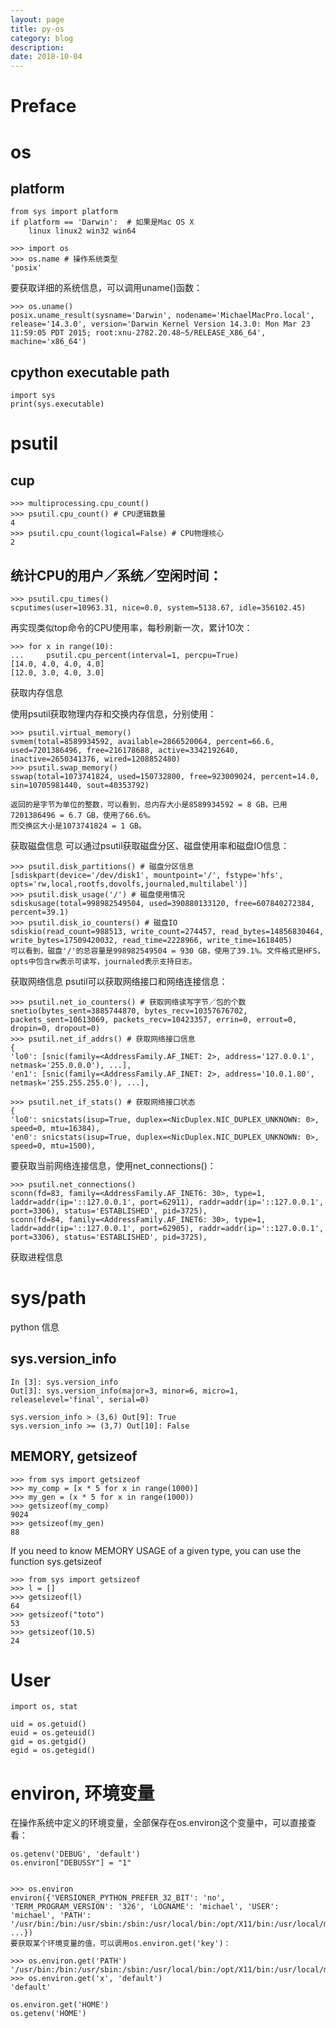 ```yaml
---
layout: page
title: py-os
category: blog
description: 
date: 2018-10-04
---
```

# Preface

# os 
## platform

    from sys import platform
	if platform == 'Darwin':  # 如果是Mac OS X
        linux linux2 win32 win64

	>>> import os
	>>> os.name # 操作系统类型
	'posix'

要获取详细的系统信息，可以调用uname()函数：

	>>> os.uname()
	posix.uname_result(sysname='Darwin', nodename='MichaelMacPro.local', release='14.3.0', version='Darwin Kernel Version 14.3.0: Mon Mar 23 11:59:05 PDT 2015; root:xnu-2782.20.48~5/RELEASE_X86_64', machine='x86_64')

## cpython executable path
```
import sys
print(sys.executable)
```

# psutil

## cup

	>>> multiprocessing.cpu_count()
    >>> psutil.cpu_count() # CPU逻辑数量
    4
    >>> psutil.cpu_count(logical=False) # CPU物理核心
    2

## 统计CPU的用户／系统／空闲时间：

    >>> psutil.cpu_times()
    scputimes(user=10963.31, nice=0.0, system=5138.67, idle=356102.45)

再实现类似top命令的CPU使用率，每秒刷新一次，累计10次：

    >>> for x in range(10):
    ...     psutil.cpu_percent(interval=1, percpu=True)
    [14.0, 4.0, 4.0, 4.0]
    [12.0, 3.0, 4.0, 3.0]

获取内存信息

使用psutil获取物理内存和交换内存信息，分别使用：

    >>> psutil.virtual_memory()
    svmem(total=8589934592, available=2866520064, percent=66.6, used=7201386496, free=216178688, active=3342192640, inactive=2650341376, wired=1208852480)
    >>> psutil.swap_memory()
    sswap(total=1073741824, used=150732800, free=923009024, percent=14.0, sin=10705981440, sout=40353792)

    返回的是字节为单位的整数，可以看到，总内存大小是8589934592 = 8 GB，已用7201386496 = 6.7 GB，使用了66.6%。
    而交换区大小是1073741824 = 1 GB。

获取磁盘信息
可以通过psutil获取磁盘分区、磁盘使用率和磁盘IO信息：

    >>> psutil.disk_partitions() # 磁盘分区信息
    [sdiskpart(device='/dev/disk1', mountpoint='/', fstype='hfs', opts='rw,local,rootfs,dovolfs,journaled,multilabel')]
    >>> psutil.disk_usage('/') # 磁盘使用情况
    sdiskusage(total=998982549504, used=390880133120, free=607840272384, percent=39.1)
    >>> psutil.disk_io_counters() # 磁盘IO
    sdiskio(read_count=988513, write_count=274457, read_bytes=14856830464, write_bytes=17509420032, read_time=2228966, write_time=1618405)
    可以看到，磁盘'/'的总容量是998982549504 = 930 GB，使用了39.1%。文件格式是HFS，opts中包含rw表示可读写，journaled表示支持日志。

获取网络信息
psutil可以获取网络接口和网络连接信息：

    >>> psutil.net_io_counters() # 获取网络读写字节／包的个数
    snetio(bytes_sent=3885744870, bytes_recv=10357676702, packets_sent=10613069, packets_recv=10423357, errin=0, errout=0, dropin=0, dropout=0)
    >>> psutil.net_if_addrs() # 获取网络接口信息
    {
    'lo0': [snic(family=<AddressFamily.AF_INET: 2>, address='127.0.0.1', netmask='255.0.0.0'), ...],
    'en1': [snic(family=<AddressFamily.AF_INET: 2>, address='10.0.1.80', netmask='255.255.255.0'), ...],

    >>> psutil.net_if_stats() # 获取网络接口状态
    {
    'lo0': snicstats(isup=True, duplex=<NicDuplex.NIC_DUPLEX_UNKNOWN: 0>, speed=0, mtu=16384),
    'en0': snicstats(isup=True, duplex=<NicDuplex.NIC_DUPLEX_UNKNOWN: 0>, speed=0, mtu=1500),

要获取当前网络连接信息，使用net_connections()：

    >>> psutil.net_connections()
    sconn(fd=83, family=<AddressFamily.AF_INET6: 30>, type=1, laddr=addr(ip='::127.0.0.1', port=62911), raddr=addr(ip='::127.0.0.1', port=3306), status='ESTABLISHED', pid=3725),
    sconn(fd=84, family=<AddressFamily.AF_INET6: 30>, type=1, laddr=addr(ip='::127.0.0.1', port=62905), raddr=addr(ip='::127.0.0.1', port=3306), status='ESTABLISHED', pid=3725),
获取进程信息

# sys/path
python 信息

## sys.version_info

    In [3]: sys.version_info
    Out[3]: sys.version_info(major=3, minor=6, micro=1, releaselevel='final', serial=0)

    sys.version_info > (3,6) Out[9]: True
    sys.version_info >= (3,7) Out[10]: False

## MEMORY, getsizeof

    >>> from sys import getsizeof
    >>> my_comp = [x * 5 for x in range(1000)]
    >>> my_gen = (x * 5 for x in range(1000))
    >>> getsizeof(my_comp)
    9024  
    >>> getsizeof(my_gen)
    88

If you need to know MEMORY USAGE of a given type, you can use the function sys.getsizeof

	>>> from sys import getsizeof
	>>> l = []
	>>> getsizeof(l)
	64
	>>> getsizeof("toto")
	53
	>>> getsizeof(10.5)
	24

# User

	import os, stat

    uid = os.getuid()
    euid = os.geteuid()
    gid = os.getgid()
    egid = os.getegid()

# environ, 环境变量
在操作系统中定义的环境变量，全部保存在os.environ这个变量中，可以直接查看：

    os.getenv('DEBUG', 'default')
    os.environ["DEBUSSY"] = "1"


	>>> os.environ
	environ({'VERSIONER_PYTHON_PREFER_32_BIT': 'no', 'TERM_PROGRAM_VERSION': '326', 'LOGNAME': 'michael', 'USER': 'michael', 'PATH': '/usr/bin:/bin:/usr/sbin:/sbin:/usr/local/bin:/opt/X11/bin:/usr/local/mysql/bin', ...})
	要获取某个环境变量的值，可以调用os.environ.get('key')：

	>>> os.environ.get('PATH')
	'/usr/bin:/bin:/usr/sbin:/sbin:/usr/local/bin:/opt/X11/bin:/usr/local/mysql/bin'
	>>> os.environ.get('x', 'default')
	'default'

	os.environ.get('HOME')
	os.getenv('HOME')

